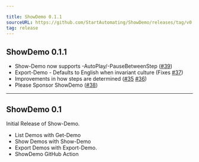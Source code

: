 ```yaml
---

title: ShowDemo 0.1.1
sourceURL: https://github.com/StartAutomating/ShowDemo/releases/tag/v0.1.1
tag: release
---
```

## ShowDemo 0.1.1

* Show-Demo now supports -AutoPlay/-PauseBetweenStep ([#39](https://github.com/StartAutomating/ShowDemo/issues/39))
* Export-Demo - Defaults to English when invariant culture (Fixes [#37](https://github.com/StartAutomating/ShowDemo/issues/37))
* Improvements in how steps are determined ([#35](https://github.com/StartAutomating/ShowDemo/issues/35) [#36](https://github.com/StartAutomating/ShowDemo/issues/36))
* Please Sponsor ShowDemo ([#38](https://github.com/StartAutomating/ShowDemo/issues/38))

---

## ShowDemo 0.1 

Initial Release of Show-Demo.

* List Demos with Get-Demo
* Show Demos with Show-Demo
* Export Demos with Export-Demo.
* ShowDemo GitHub Action

